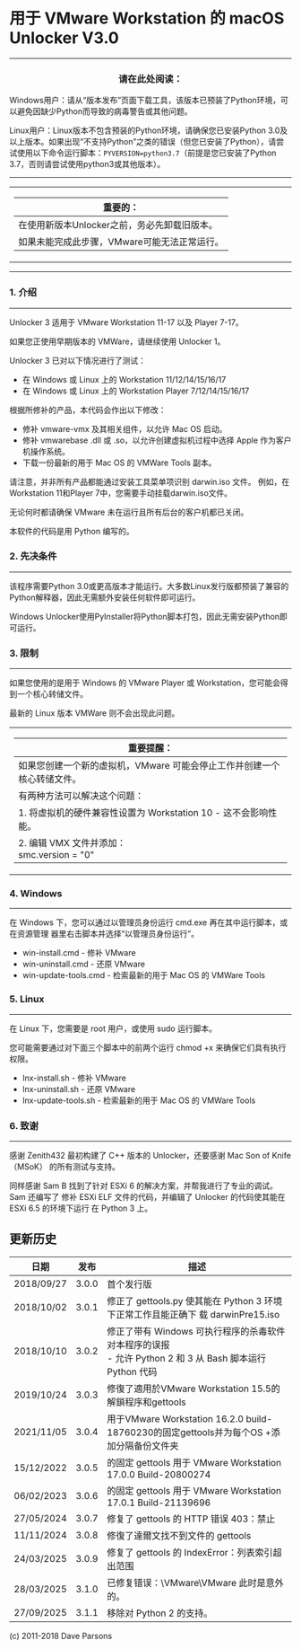 用于 VMware Workstation 的 macOS Unlocker V3.0
==============================================

***
### <div align="center">请在此处阅读：</div>

Windows用户：请从“版本发布”页面下载工具，该版本已预装了Python环境，可以避免因缺少Python而导致的病毒警告或其他问题。

Linux用户：Linux版本不包含预装的Python环境，请确保您已安装Python 3.0及以上版本。如果出现“不支持Python”之类的错误（但您已安装了Python），请尝试使用以下命令运行脚本：`PYVERSION=python3.7`（前提是您已安装了Python 3.7，否则请尝试使用python3或其他版本）。   

***
<table align="center"><tr><td align="center" width="9999">

| 重要的：
| ---
| 在使用新版本Unlocker之前，务必先卸载旧版本。
| 如果未能完成此步骤，VMware可能无法正常运行。

</td></tr></table>

***

### 1. 介绍
-------

Unlocker 3 适用于 VMware Workstation 11-17 以及 Player 7-17。

如果您正使用早期版本的 VMWare，请继续使用 Unlocker 1。

Unlocker 3 已对以下情况进行了测试：

* 在 Windows 或 Linux 上的 Workstation 11/12/14/15/16/17
* 在 Windows 或 Linux 上的 Workstation Player 7/12/14/15/16/17

根据所修补的产品，本代码会作出以下修改：

* 修补 vmware-vmx 及其相关组件，以允许 Mac OS 启动。
* 修补 vmwarebase .dll 或 .so，以允许创建虚拟机过程中选择 Apple 作为客户机操作系统。
* 下载一份最新的用于 Mac OS 的 VMWare Tools 副本。

请注意，并非所有产品都能通过安装工具菜单项识别 darwin.iso 文件。
例如，在Workstation 11和Player 7中，您需要手动挂载darwin.iso文件。

无论何时都请确保 VMware 未在运行且所有后台的客户机都已关闭。

本软件的代码是用 Python 编写的。

### 2. 先决条件
-----------

该程序需要Python 3.0或更高版本才能运行。大多数Linux发行版都预装了兼容的Python解释器，因此无需额外安装任何软件即可运行。

Windows Unlocker使用PyInstaller将Python脚本打包，因此无需安装Python即可运行。

### 3. 限制
-------

如果您使用的是用于 Windows 的 VMware Player 或 Workstation，您可能会得到一个核心转储文件。

最新的 Linux 版本 VMWare 则不会出现此问题。

<table align="center"><tr><td align="center" width="9999">
   
| 重要提醒：
| ---
| 如果您创建一个新的虚拟机，VMware 可能会停止工作并创建一个核心转储文件。
| 有两种方法可以解决这个问题：
| 1. 将虚拟机的硬件兼容性设置为 Workstation 10 - 这不会影响性能。
| 2. 编辑 VMX 文件并添加：<br/>smc.version = "0"

</td></tr></table>

### 4. Windows
----------
在 Windows 下，您可以通过以管理员身份运行 cmd.exe 再在其中运行脚本，或在资源管理
器里右击脚本并选择“以管理员身份运行”。

- win-install.cmd   - 修补 VMware
- win-uninstall.cmd - 还原 VMware
- win-update-tools.cmd - 检索最新的用于 Mac OS 的 VMWare Tools

### 5. Linux
--------
在 Linux 下，您需要是 root 用户，或使用 sudo 运行脚本。

您可能需要通过对下面三个脚本中的前两个运行 chmod +x 来确保它们具有执行权限。

- lnx-install.sh   - 修补 VMware
- lnx-uninstall.sh - 还原 VMware
- lnx-update-tools.sh - 检索最新的用于 Mac OS 的 VMWare Tools
   
### 6. 致谢
-------

感谢 Zenith432 最初构建了 C++ 版本的 Unlocker，还要感谢 Mac Son of Knife（MSoK）
的所有测试与支持。

同样感谢 Sam B 找到了针对 ESXi 6 的解决方案，并帮我进行了专业的调试。Sam 还编写了
修补 ESXi ELF 文件的代码，并编辑了 Unlocker 的代码使其能在 ESXi 6.5 的环境下运行
在 Python 3 上。


更新历史
--------

| 日期 | 发布 | 描述
| --- | --- | ---
| 2018/09/27 | 3.0.0 | 首个发行版
| 2018/10/02 | 3.0.1 | 修正了 gettools.py 使其能在 Python 3 环境下正常工作且能正确下 载 darwinPre15.iso
| 2018/10/10 | 3.0.2 | 修正了带有 Windows 可执行程序的杀毒软件对本程序的误报<br/>- 允许 Python 2 和 3 从 Bash 脚本运行 Python 代码
| 2019/10/24 | 3.0.3 | 修復了適用於VMware Workstation 15.5的解鎖程序和gettools
| 2021/11/05 | 3.0.4 | 用于VMware Workstation 16.2.0 build-18760230的固定gettools并为每个OS +添加分隔备份文件夹
| 15/12/2022 | 3.0.5 | 的固定 gettools 用于 VMware Workstation 17.0.0 Build-20800274
| 06/02/2023 | 3.0.6 | 的固定 gettools 用于 VMware Workstation 17.0.1 Build-21139696
| 27/05/2024 | 3.0.7 | 修复了 gettools 的 HTTP 错误 403：禁止
| 11/11/2024 | 3.0.8 | 修復了達爾文找不到文件的 gettools
| 24/03/2025 | 3.0.9 | 修复了 gettools 的 IndexError：列表索引超出范围
| 28/03/2025 | 3.1.0 | 已修复错误：\VMware\VMware 此时是意外的。
| 27/09/2025 | 3.1.1 | 移除对 Python 2 的支持。

(c) 2011-2018 Dave Parsons
